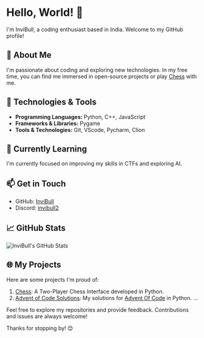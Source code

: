 # Hello, World! 👋

I'm InviBull, a coding enthusiast based in India. Welcome to my GitHub profile!

## 🚀 About Me

I'm passionate about coding and exploring new technologies. In my free time, you can find me immersed in open-source projects or play [Chess](https://www.chess.com/member/InviBull) with me.

## 🔧 Technologies & Tools

- **Programming Languages:** Python, C++, JavaScript
- **Frameworks & Libraries:** Pygame
- **Tools & Technologies:** Git, VScode, Pycharm, Clion

## 🌱 Currently Learning

I'm currently focused on improving my skills in CTFs and exploring AI.

## 📫 Get in Touch

- GitHub: [InviBull](https://github.com/InviBull)
- Discord: [invibull2](https://discord.com/users/1146401710038851605)

## 📈 GitHub Stats

![InviBull's GitHub Stats](https://github-readme-stats.vercel.app/api?username=InviBull&show_icons=true&count_private=true&hide=contribs,prs&theme=radical)

## 🌐 My Projects

Here are some projects I'm proud of:

1. [Chess](https://github.com/InviBull/Chess): A Two-Player Chess Interface developed in Python.
2. [Advent of Code Solutions](https://github.com/InviBull/advent-of-code): My solutions for [Advent Of Code](https://adventofcode.com/) in Python.
...

Feel free to explore my repositories and provide feedback. Contributions and issues are always welcome!

Thanks for stopping by! 😊
